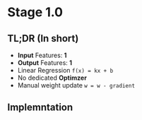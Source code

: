 # Stage 1.0



## TL;DR (In short)
- **Input** Features: **1**
- **Output** Features: **1**
- Linear Regression `f(x) = kx + b`
- No dedicated **Optimzer** 
- Manual weight update `w = w - gradient`

## Implemntation

